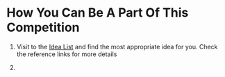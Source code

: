 # How You Can Be A Part Of This Competition

1. Visit to the [Idea List](Idea_List.md) and find the most appropriate idea for you. Check the reference links for more details

2. 
